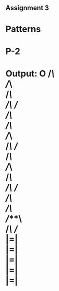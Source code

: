 ## Assignment 3
# Patterns
# P-2

Output:
     O
    /*\    
   /***\   
  /*****\  
 /*******\ 
/*********\
    /*\    
   /***\   
  /*****\  
 /*******\ 
/*********\
    /*\    
   /***\   
  /*****\  
 /*******\ 
/*********\
    /*\    
   /***\   
  /*****\  
 /*******\ 
/*********\
    |=|    
    |=|    
    |=|    
    |=|    
    |=|    
===========